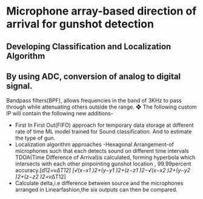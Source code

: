 # Microphone array-based direction of arrival for gunshot detection
## Developing Classification and Localization Algorithm

## By using ADC, conversion of analog to digital signal.

Bandpass filters(BPF), allows frequencies in the band of 3KHz to pass through while attenuating others outside the range.
❖
The following custom IP will contain the following new additions-

- First In First Out(FIFO) approach for temporary data storage at different rate of time ML model trained for Sound classification. And to estimate the type of gun.
- Localization algorithm approaches
  -Hexagonal Arrangement-of microphones such that each detects sound on different time intervals TDOA(Time Difference of Arrival)is calculated, forming hyperbola which intersects with each other pinpointing gunshot location , 99.99percent accuracy.[d12=v*ΔT12]
  [√(x−x1 )2+(y−y1 )2+(z−z1 )2−√(x−x2 )2+(y−y2 )2+(z−z2 )2=v*ΔT12]
- Calculate delta,i.e difference between source and the microphones arranged in Linearfashion,the six outputs can then be compared.
